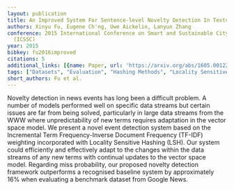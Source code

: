 ```yaml
---
layout: publication
title: An Improved System For Sentence-level Novelty Detection In Textual Streams
authors: Xinyu Fu, Eugene Ch'ng, Uwe Aickelin, Lanyun Zhang
conference: 2015 International Conference on Smart and Sustainable City and Big Data
  (ICSSC)
year: 2015
bibkey: fu2016improved
citations: 5
additional_links: [{name: Paper, url: 'https://arxiv.org/abs/1605.00122'}]
tags: ["Datasets", "Evaluation", "Hashing Methods", "Locality Sensitive Hashing", "Tools & Libraries"]
short_authors: Fu et al.
---
```

Novelty detection in news events has long been a difficult problem. A number
of models performed well on specific data streams but certain issues are far
from being solved, particularly in large data streams from the WWW where
unpredictability of new terms requires adaptation in the vector space model. We
present a novel event detection system based on the Incremental Term
Frequency-Inverse Document Frequency (TF-IDF) weighting incorporated with
Locality Sensitive Hashing (LSH). Our system could efficiently and effectively
adapt to the changes within the data streams of any new terms with continual
updates to the vector space model. Regarding miss probability, our proposed
novelty detection framework outperforms a recognised baseline system by
approximately 16% when evaluating a benchmark dataset from Google News.